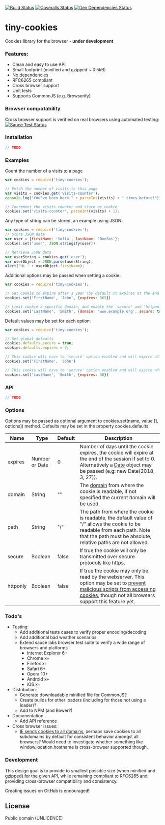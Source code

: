 [![Build Status][travis-image]][travis-url]
[![Coveralls Status][coveralls-image]][coveralls-url]
[![Dev Dependencies Status][david-image]][david-url]

# tiny-cookies
Cookies library for the browser - **under development**

### Features:
  - Clean and easy to use API
  - Small footprint (minified and gzipped ~ 0.5kB)
  - No dependencies
  - RFC6265 compliant
  - Cross browser support
  - Unit tests
  - Supports CommonJS (e.g. Browserify)

### Browser compatability
Cross browser support is verified on real browsers using automated testing:  
[![Sauce Test Status][saucelabs-image]][saucelabs-url]

### Installation
```javascript
// TODO
```

### Examples
Count the number of a visits to a page
```javascript
var cookies = require('tiny-cookies');

// Fetch the number of visits to this page
var visits = cookies.get('visits-counter');
console.log("You've been here " + parseInt(visits) + " times before!");

// Increment the visits counter and store as cookie
cookies.set('visits-counter', parseInt(visits) + 1);
```

Any type of string can be stored, an example using JSON:  
```javascript
var cookies = require('tiny-cookies');
// Store JSON data
var user = {firstName: 'Sofia', lastName: 'Dueñas'};
cookies.set('user', JSON.stringify(user))

// Retrieve JSON data
var userString = cookies.get('user');
var userObject = JSON.parse(userString);
alert('Hi ' + userObject.firstName);
```

Additional options may be passed when setting a cookie:  
```javascript
var cookies = require('tiny-cookies');

// Set cookie to expire after 1 year (by default it expires at the end of the browser session)
cookies.set('FirstName', 'John', {expires: 365})

// Limit cookie a specific domain, and enable the 'secure' and 'httponly' option
cookies.set('LastName', 'Smith', {domain: 'www.example.org', secure: true, httponly: true});
```

Default values may be set for each option:  
```javascript
var cookies = require('tiny-cookies');

// Set global defaults
cookies.defaults.secure = true;
cookies.defaults.expires = 7;

// This cookie will have to 'secure' option enabled and will expire after 7 days
cookies.set('FirstName', 'John')

// This cookie will have to 'secure' option enabled and will expire after 30 days
cookies.set('LastName', 'Smith', {expires: 30})
```

### API
```javascript
// TODO
```

### Options
Options may be passed as optional argument to cookies.set(name, value [], options]) method. Defaults may be set in the property cookies.defaults.

| Name     | Type           | Default | Description
|----------|----------------|---------|--------
| expires  | Number or Date | 0       | Number of days until the cookie expires, the cookie will expire at the end of the session if set to 0. Alternatively a [Date](https://developer.mozilla.org/en-US/docs/Web/JavaScript/Reference/Global_Objects/Date) object may be passed (e.g: new Date(2018, 3, 27)).
| domain   | String         | ""      | The [domain](http://stackoverflow.com/questions/1062963/how-do-browser-cookie-domains-work) from where the cookie is readable, if not specified the current domain will be used.
| path     | String         | "/"     | The path from where the cookie is readable, the default value of "/" allows the cookie to be readable from each path. Note that the path must be absolute, relative paths are not allowed.
| secure   | Boolean        | false   | If true the cookie will only be transmitted over secure protocols like https.
| httponly | Boolean        | false   | If true the cookie may only be read by the webserver. This option may be set to [prevent malicious scripts from accessing cookies](http://blog.codinghorror.com/protecting-your-cookies-httponly/), though not all browsers support this feature yet.

### Todo's
- Testing:
  - Add additional tests cases to verify proper encoding/decoding
  - Add additional bad weather scenarios
  - Extend sauce labs browser test suite to verify a wide range of browsers and platforms
    - Internet Explorer 6+
    - Chrome x+
    - Firefox x+
    - Safari 6+
    - Opera 10+
    - Android x+
    - iOS x+
- Distribution:
  - Generate downloadable minified file for CommonJS?
  - Create builds for other loaders (including for those not using a loader)?
  - Add to NPM (and Bower?)
- Documentation
  - Add API reference
- Cross browser issues:
  - [IE sends cookies to all domains](http://erik.io/blog/2014/03/04/definitive-guide-to-cookie-domains/), perhaps save cookies to all subdomains by default for consistent behavior amongst all browsers? Would need to investigate whether something like window.location.hostname is cross-browser supported though.

### Development
This design goal is to provide to smallest possible size (when minified and gzipped) for the given API, while remaining compliant to RFC6265 and providing cross-browser compatibility and consistency.

Creating issues on GitHub is encouraged!


License
----
Public domain (UNLICENCE)

[travis-url]: https://travis-ci.org/voltace/tiny-cookies
[travis-image]: http://img.shields.io/travis/voltace/tiny-cookies.svg

[coveralls-url]: https://coveralls.io/r/voltace/tiny-cookies
[coveralls-image]: http://img.shields.io/coveralls/voltace/tiny-cookies/master.svg

[david-url]: https://david-dm.org/voltace/tiny-cookies#info=devDependencies
[david-image]: https://img.shields.io/david/dev/voltace/tiny-cookies.svg

[saucelabs-url]: https://saucelabs.com/u/tiny-cookies
[saucelabs-image]: https://saucelabs.com/browser-matrix/tiny-cookies.svg
